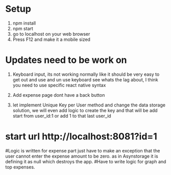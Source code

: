 # Setup

1. npm install
2. npm start
3. go to localhost on your web browser
4. Press F12 and make it a mobile sized

# Updates need to be work on

1. Keyboard input, its not working normally like it should be very easy to get out and use and un use keyboard see whats the lag about, I think you need to use specific react native syntax

2. Add expense page dont have a back button

3. let implement Unique Key per User method and change the data storage solution, we will even add logic to create the key and that will be add start from user_id:1 or add 1 to that last user_id

# start url http://localhost:8081?id=1


#Logic is written for expense part just have to make an exception that the user cannot enter the expense amount to be zero. as in Asynstorage it is defining it as null which destroys the app.
#Have to write logic for graph and top expenses.
